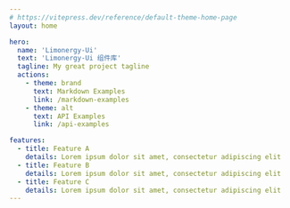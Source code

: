 ```yaml
---
# https://vitepress.dev/reference/default-theme-home-page
layout: home

hero:
  name: 'Limonergy-Ui'
  text: 'Limonergy-Ui 组件库'
  tagline: My great project tagline
  actions:
    - theme: brand
      text: Markdown Examples
      link: /markdown-examples
    - theme: alt
      text: API Examples
      link: /api-examples

features:
  - title: Feature A
    details: Lorem ipsum dolor sit amet, consectetur adipiscing elit
  - title: Feature B
    details: Lorem ipsum dolor sit amet, consectetur adipiscing elit
  - title: Feature C
    details: Lorem ipsum dolor sit amet, consectetur adipiscing elit
---
```


